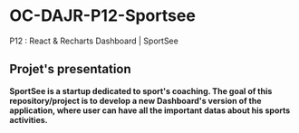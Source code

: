 # OC-DAJR-P12-Sportsee

P12 : React & Recharts Dashboard | SportSee

<strong> Projet's presentation  <strong>
---

SportSee is a startup dedicated to sport's coaching.
The goal of this repository/project is to develop a new Dashboard's version of the application, where user can have all the important datas about his sports activities.
